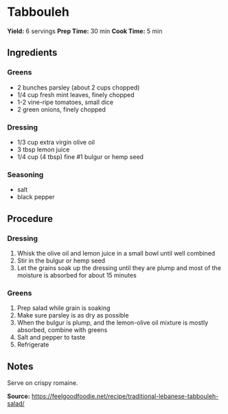 # Tabbouleh
**Yield:** 6 servings
**Prep Time:** 30 min
**Cook Time:** 5 min

## Ingredients
### Greens
- 2 bunches parsley (about 2 cups chopped)
- 1/4 cup fresh mint leaves, finely chopped
- 1-2 vine-ripe tomatoes, small dice
- 2 green onions, finely chopped

### Dressing
- 1/3 cup extra virgin olive oil
- 3 tbsp lemon juice
- 1/4 cup (4 tbsp) fine #1 bulgur or hemp seed

### Seasoning
- salt
- black pepper

## Procedure
### Dressing
1. Whisk the olive oil and  lemon juice in a small bowl until well combined
2. Stir in the bulgur or hemp seed
3. Let the grains soak up the dressing until they are plump and most of the moisture is absorbed for about 15 minutes

### Greens
1. Prep salad while grain is soaking
2. Make sure parsley is as dry as possible
3. When the bulgur is plump, and the lemon-olive oil mixture is mostly absorbed, combine with greens
4. Salt and pepper to taste
5. Refrigerate

## Notes
Serve on crispy romaine.

**Source:** https://feelgoodfoodie.net/recipe/traditional-lebanese-tabbouleh-salad/
